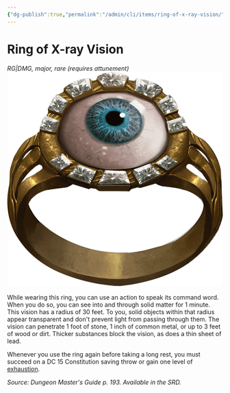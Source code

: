 ```yaml
---
{"dg-publish":true,"permalink":"/admin/cli/items/ring-of-x-ray-vision/","tags":["compendium/src/5e/dmg","item/attunement/required","item/gear/rg-dmg","item/rarity/rare","item/tier/major"],"updated":"2025-01-11T15:32:19.842+00:00"}
---
```


# Ring of X-ray Vision
*RG|DMG, major, rare (requires attunement)*  
![](https://raw.githubusercontent.com/5etools-mirror-2/5etools-img/main/items/DMG/Ring%20of%20X-ray%20Vision.webp#right)  


While wearing this ring, you can use an action to speak its command word. When you do so, you can see into and through solid matter for 1 minute. This vision has a radius of 30 feet. To you, solid objects within that radius appear transparent and don't prevent light from passing through them. The vision can penetrate 1 foot of stone, 1 inch of common metal, or up to 3 feet of wood or dirt. Thicker substances block the vision, as does a thin sheet of lead.

Whenever you use the ring again before taking a long rest, you must succeed on a DC 15 Constitution saving throw or gain one level of [exhaustion](/3-Mechanics/CLI/rules/conditions.md#exhaustion).

*Source: Dungeon Master's Guide p. 193. Available in the SRD.*